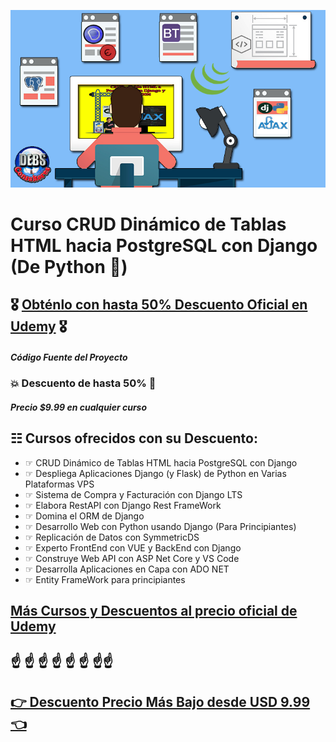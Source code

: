 ![CRUD Dinámico de Tablas HTML hacia PostgreSQL con Django (De Python 🐍)](logo.png)
# Curso CRUD Dinámico de Tablas HTML hacia PostgreSQL con Django (De Python 🐍)
##  🎖️ [Obténlo con hasta 50% Descuento Oficial en Udemy](https://debsconsultores.blogspot.com/2022/10/elabora-crud-dinamico-desde-tabla-html.html)  🎖️

##### Código Fuente del Proyecto

### 💥 Descuento de hasta 50% 💓
##### Precio $9.99 en cualquier curso

## ☷ Cursos ofrecidos con su Descuento:
- ☞ CRUD Dinámico de Tablas HTML hacia PostgreSQL con Django
- ☞ Despliega Aplicaciones Django (y Flask) de Python en Varias Plataformas VPS
- ☞ Sistema de Compra y Facturación con Django LTS
- ☞ Elabora RestAPI con Django Rest FrameWork
- ☞ Domina el ORM de Django
- ☞ Desarrollo Web con Python usando Django (Para Principiantes)
- ☞ Replicación de Datos con SymmetricDS
- ☞ Experto FrontEnd con VUE y BackEnd con Django 
- ☞ Construye Web API con ASP Net Core y VS Code
- ☞ Desarrolla Aplicaciones en Capa con ADO NET
- ☞ Entity FrameWork para principiantes

##  [Más Cursos y Descuentos al precio oficial de Udemy](https://mailchi.mp/1fc9a9e05a5c/debs-8-cursos-oficial) 

## ☝ ☝ ☝ ☝ ☝ ☝ ☝☝

##  [👉 Descuento Precio Más Bajo desde USD 9.99 👈](https://mailchi.mp/ffe98a904854/mejor-precio-cursos-udemy) 
